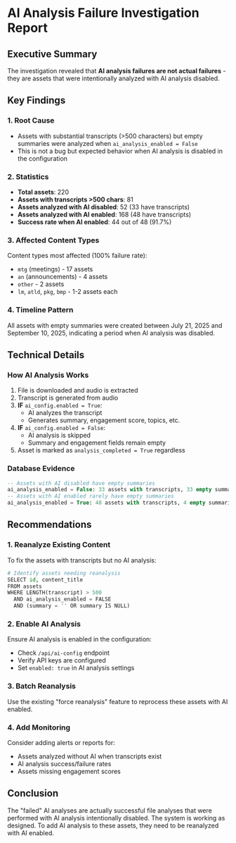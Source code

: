 # AI Analysis Failure Investigation Report

## Executive Summary

The investigation revealed that **AI analysis failures are not actual failures** - they are assets that were intentionally analyzed with AI analysis disabled.

## Key Findings

### 1. Root Cause
- Assets with substantial transcripts (>500 characters) but empty summaries were analyzed when `ai_analysis_enabled = False`
- This is not a bug but expected behavior when AI analysis is disabled in the configuration

### 2. Statistics
- **Total assets**: 220
- **Assets with transcripts >500 chars**: 81
- **Assets analyzed with AI disabled**: 52 (33 have transcripts)
- **Assets analyzed with AI enabled**: 168 (48 have transcripts)
- **Success rate when AI enabled**: 44 out of 48 (91.7%)

### 3. Affected Content Types
Content types most affected (100% failure rate):
- `mtg` (meetings) - 17 assets
- `an` (announcements) - 4 assets
- `other` - 2 assets
- `lm`, `atld`, `pkg`, `bmp` - 1-2 assets each

### 4. Timeline Pattern
All assets with empty summaries were created between July 21, 2025 and September 10, 2025, indicating a period when AI analysis was disabled.

## Technical Details

### How AI Analysis Works
1. File is downloaded and audio is extracted
2. Transcript is generated from audio
3. **IF** `ai_config.enabled = True`:
   - AI analyzes the transcript
   - Generates summary, engagement score, topics, etc.
4. **IF** `ai_config.enabled = False`:
   - AI analysis is skipped
   - Summary and engagement fields remain empty
5. Asset is marked as `analysis_completed = True` regardless

### Database Evidence
```sql
-- Assets with AI disabled have empty summaries
ai_analysis_enabled = False: 33 assets with transcripts, 33 empty summaries (100%)
-- Assets with AI enabled rarely have empty summaries  
ai_analysis_enabled = True: 48 assets with transcripts, 4 empty summaries (8.3%)
```

## Recommendations

### 1. Reanalyze Existing Content
To fix the assets with transcripts but no AI analysis:
```python
# Identify assets needing reanalysis
SELECT id, content_title 
FROM assets 
WHERE LENGTH(transcript) > 500 
  AND ai_analysis_enabled = FALSE
  AND (summary = '' OR summary IS NULL)
```

### 2. Enable AI Analysis
Ensure AI analysis is enabled in the configuration:
- Check `/api/ai-config` endpoint
- Verify API keys are configured
- Set `enabled: true` in AI analysis settings

### 3. Batch Reanalysis
Use the existing "force reanalysis" feature to reprocess these assets with AI enabled.

### 4. Add Monitoring
Consider adding alerts or reports for:
- Assets analyzed without AI when transcripts exist
- AI analysis success/failure rates
- Assets missing engagement scores

## Conclusion

The "failed" AI analyses are actually successful file analyses that were performed with AI analysis intentionally disabled. The system is working as designed. To add AI analysis to these assets, they need to be reanalyzed with AI enabled.
